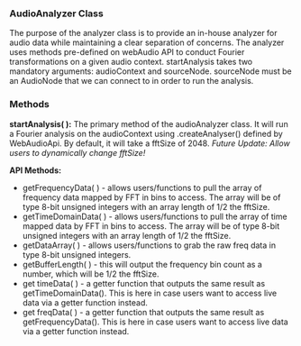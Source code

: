 ### AudioAnalyzer Class
The purpose of the analyzer class is to provide an in-house analyzer for audio data while maintaining a clear separation of concerns. The analyzer uses methods pre-defined on webAudio API to conduct Fourier transformations on a given audio context. startAnalysis takes two mandatory arguments: audioContext and sourceNode. sourceNode must be an AudioNode that we can connect to in order to run the analysis. 

### Methods
**startAnalysis( ):** The primary method of the audioAnalyzer class. It will run a Fourier analysis on the audioContext using .createAnalyser() defined by WebAudioApi. By default, it will take a fftSize of 2048. *Future Update: Allow users to dynamically change fftSize!*

**API Methods:**
* getFrequencyData( ) - allows users/functions to pull the array of frequency data mapped by FFT in bins to access. The array will be of type 8-bit unsigned integers with an array length of 1/2 the fftSize. 
* getTimeDomainData( ) - allows users/functions to pull the array of time mapped data by FFT in bins to access. The array will be of type 8-bit unsigned integers with an array length of 1/2 the fftSize.
* getDataArray( ) - allows users/functions to grab the raw freq data in type 8-bit unsigned integers. 
* getBufferLength( ) - this will output the frequency bin count as a number, which will be 1/2 the fftSize.
* get timeData( ) - a getter function that outputs the same result as getTimeDomainData(). This is here in case users want to access live data via a getter function instead. 
* get freqData( ) - a getter function that outputs the same result as getFrequencyData(). This is here in case users want to access live data via a getter function instead. 